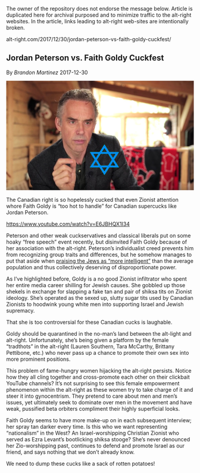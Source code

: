 <link rel="stylesheet" href="../github-markdown.css">
<article class="markdown-body">

<red>The owner of the repository does not endorse the message below.
Article is duplicated here for archival purposed and to minimize traffic to the alt-right websites.
In the article, links leading to alt-right web-sites are intentionally broken.</red>

alt-right.com/2017/12/30/jordan-peterson-vs-faith-goldy-cuckfest/

# Jordan Peterson vs. Faith Goldy Cuckfest

By *Brandon Martinez* 2017-12-30

![](Jordan-Peterson.jpg)

The Canadian right is so hopelessly cucked that even Zionist attention whore Faith Goldy is “too hot to handle” for Canadian supercucks like Jordan Peterson.

https://www.youtube.com/watch?v=E6JBHQX1I34

Peterson and other weak cuckservatives and classical liberals put on some hoaky “free speech” event recently, but disinvited Faith Goldy because of her association with the alt-right. Peterson’s individualist creed prevents him from recognizing group traits and differences, but he somehow manages to put that aside when [praising the Jews as “more intelligent”](https://www.youtube.com/watch?v=56UmHs_6Cfs) than the average population and thus collectively deserving of disproportionate power.

As I’ve highlighted before, Goldy is a no good Zionist infiltrator who spent her entire media career shilling for Jewish causes. She gobbled up those shekels in exchange for slapping a fake tan and pair of shiksa tits on Zionist ideology. She’s operated as the sexed up, slutty sugar tits used by Canadian Zionists to hoodwink young white men into supporting Israel and Jewish supremacy.

That she is too controversial for these Canadian cucks is laughable.

Goldy should be quarantined in the no-man’s land between the alt-light and alt-right. Unfortunately, she’s being given a platform by the female “tradthots” in the alt-right (Lauren Southern, Tara McCarthy, Brittany Pettibone, etc.) who never pass up a chance to promote their own sex into more prominent positions.

This problem of fame-hungry women hijacking the alt-right persists. Notice how they all cling together and cross-promote each other on their clickbait YouTube channels? It’s not surprising to see this female empowerment phenomenon within the alt-right as these women try to take charge of it and steer it into gynocentrism. They pretend to care about men and men’s issues, yet ultimately seek to dominate over men in the movement and have weak, pussified beta orbiters compliment their highly superficial looks.

Faith Goldy seems to have more make-up on in each subsequent interview; her spray tan darker every time. Is this who we want representing “nationalism” in the West? An Israel-worshipping Christian Zionist who served as Ezra Levant’s bootlicking shiksa stooge? She’s never denounced her Zio-worshipping past, continues to defend and promote Israel as our friend, and says nothing that we don’t already know.

We need to dump these cucks like a sack of rotten potatoes!
